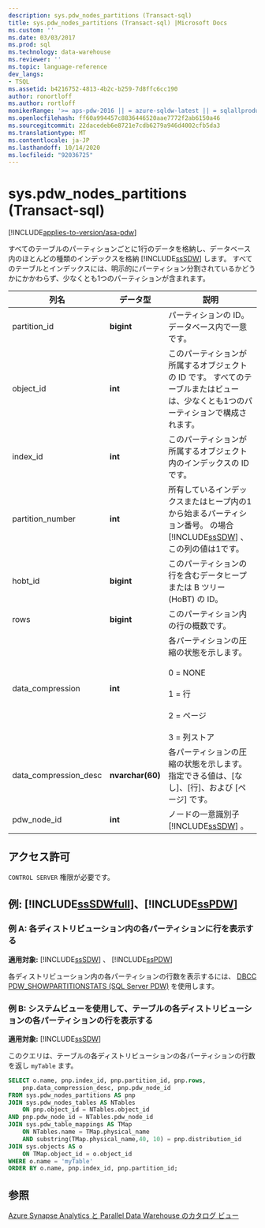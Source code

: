 ```yaml
---
description: sys.pdw_nodes_partitions (Transact-sql)
title: sys.pdw_nodes_partitions (Transact-sql) |Microsoft Docs
ms.custom: ''
ms.date: 03/03/2017
ms.prod: sql
ms.technology: data-warehouse
ms.reviewer: ''
ms.topic: language-reference
dev_langs:
- TSQL
ms.assetid: b4216752-4813-4b2c-b259-7d8ffc6cc190
author: ronortloff
ms.author: rortloff
monikerRange: '>= aps-pdw-2016 || = azure-sqldw-latest || = sqlallproducts-allversions'
ms.openlocfilehash: ff60a994457c8836446520aae7772f2ab6150a46
ms.sourcegitcommit: 22dacedeb6e8721e7cdb6279a946d4002cfb5da3
ms.translationtype: MT
ms.contentlocale: ja-JP
ms.lasthandoff: 10/14/2020
ms.locfileid: "92036725"
---
```

# <a name="syspdw_nodes_partitions-transact-sql"></a>sys.pdw_nodes_partitions (Transact-sql)
[!INCLUDE[applies-to-version/asa-pdw](../../includes/applies-to-version/asa-pdw.md)]

  すべてのテーブルのパーティションごとに1行のデータを格納し、データベース内のほとんどの種類のインデックスを格納 [!INCLUDE[ssSDW](../../includes/sssdw-md.md)] します。 すべてのテーブルとインデックスには、明示的にパーティション分割されているかどうかにかかわらず、少なくとも1つのパーティションが含まれます。  
  
|列名|データ型|説明|  
|-----------------|---------------|-----------------|  
|partition_id|**bigint**|パーティションの ID。 データベース内で一意です。|  
|object_id|**int**|このパーティションが所属するオブジェクトの ID です。 すべてのテーブルまたはビューは、少なくとも1つのパーティションで構成されます。|  
|index_id|**int**|このパーティションが所属するオブジェクト内のインデックスの ID です。|  
|partition_number|**int**|所有しているインデックスまたはヒープ内の1から始まるパーティション番号。 の場合 [!INCLUDE[ssSDW](../../includes/sssdw-md.md)] 、この列の値は1です。|  
|hobt_id|**bigint**|このパーティションの行を含むデータヒープまたは B ツリー (HoBT) の ID。|  
|rows|**bigint**|このパーティション内の行の概数です。 |  
|data_compression|**int**|各パーティションの圧縮の状態を示します。<br /><br /> 0 = NONE<br /><br /> 1 = 行<br /><br /> 2 = ページ<br /><br /> 3 = 列ストア|  
|data_compression_desc|**nvarchar(60)**|各パーティションの圧縮の状態を示します。 指定できる値は、[なし]、[行]、および [ページ] です。|  
|pdw_node_id|**int**|ノードの一意識別子 [!INCLUDE[ssSDW](../../includes/sssdw-md.md)] 。|  
  
## <a name="permissions"></a>アクセス許可  
 `CONTROL SERVER` 権限が必要です。  
  
## <a name="examples-sssdwfull-and-sspdw"></a>例: [!INCLUDE[ssSDWfull](../../includes/sssdwfull-md.md)]、[!INCLUDE[ssPDW](../../includes/sspdw-md.md)]  

### <a name="example-a-display-rows-in-each-partition-within-each-distribution"></a>例 A: 各ディストリビューション内の各パーティションに行を表示する 

**適用対象:** [!INCLUDE[ssSDW](../../includes/sssdw-md.md)] 、 [!INCLUDE[ssPDW](../../includes/sspdw-md.md)]
 
各ディストリビューション内の各パーティションの行数を表示するには、 [DBCC PDW_SHOWPARTITIONSTATS (SQL Server PDW)](../../t-sql/database-console-commands/dbcc-pdw-showpartitionstats-transact-sql.md) を使用します。

### <a name="example-b-uses-system-views-to-view-rows-in-each-partition-of-each-distribution-of-a-table"></a>例 B: システムビューを使用して、テーブルの各ディストリビューションの各パーティションの行を表示する

**適用対象:** [!INCLUDE[ssSDW](../../includes/sssdw-md.md)]
 
このクエリは、テーブルの各ディストリビューションの各パーティションの行数を返し `myTable` ます。  
 
```sql  
SELECT o.name, pnp.index_id, pnp.partition_id, pnp.rows,   
    pnp.data_compression_desc, pnp.pdw_node_id  
FROM sys.pdw_nodes_partitions AS pnp  
JOIN sys.pdw_nodes_tables AS NTables  
    ON pnp.object_id = NTables.object_id  
AND pnp.pdw_node_id = NTables.pdw_node_id  
JOIN sys.pdw_table_mappings AS TMap  
    ON NTables.name = TMap.physical_name 
    AND substring(TMap.physical_name,40, 10) = pnp.distribution_id 
JOIN sys.objects AS o  
    ON TMap.object_id = o.object_id  
WHERE o.name = 'myTable'  
ORDER BY o.name, pnp.index_id, pnp.partition_id;  
```    
  
## <a name="see-also"></a>参照  
 [Azure Synapse Analytics と Parallel Data Warehouse のカタログ ビュー](../../relational-databases/system-catalog-views/sql-data-warehouse-and-parallel-data-warehouse-catalog-views.md)  
  
  

